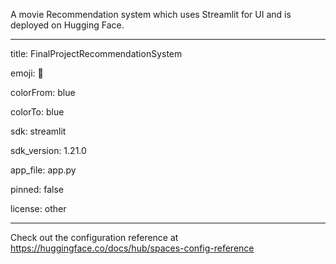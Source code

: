A movie Recommendation system which uses Streamlit for UI and is deployed on Hugging Face.


---
title: FinalProjectRecommendationSystem

emoji: 👀

colorFrom: blue

colorTo: blue

sdk: streamlit

sdk_version: 1.21.0

app_file: app.py

pinned: false

license: other

---

Check out the configuration reference at https://huggingface.co/docs/hub/spaces-config-reference
